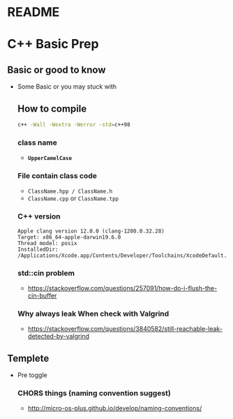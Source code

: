 # README

# C++ Basic Prep

## Basic or good to know

- Some Basic or you may stuck with
    
    ## How to compile
    
    ```bash
    c++ -Wall -Wextra -Werror -std=c++98
    ```
    
    ### class name
    
    - **`UpperCamelCase`**
    
    ### File contain class code
    
    - `ClassName.hpp / ClassName.h`
    - `ClassName.cpp` or `ClassName.tpp`
    
    ### C++ version
    
    ```
    Apple clang version 12.0.0 (clang-1200.0.32.28)
    Target: x86_64-apple-darwin19.6.0
    Thread model: posix
    InstalledDir: /Applications/Xcode.app/Contents/Developer/Toolchains/XcodeDefault.xctoolchain/usr/bin
    ```
    
    ### std::cin problem
    
    - https://stackoverflow.com/questions/257091/how-do-i-flush-the-cin-buffer
    
    ### Why always leak When check with Valgrind
    
    - https://stackoverflow.com/questions/3840582/still-reachable-leak-detected-by-valgrind

## Templete

- Pre toggle
    
    ### CHORS things (naming convention suggest)

	- http://micro-os-plus.github.io/develop/naming-conventions/
